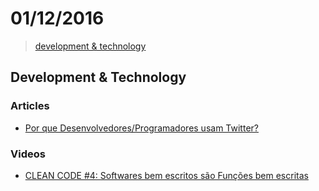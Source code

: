 # 01/12/2016

> [development & technology](#development--technology)


## Development & Technology

### Articles
- [Por que Desenvolvedores/Programadores usam Twitter?](http://tableless.com.br/por-que-desenvolvedoresprogramadores-usam-twitter/)

### Videos
- [CLEAN CODE #4: Softwares bem escritos são Funções bem escritas](https://www.youtube.com/watch?v=gB5Gej0O400)
